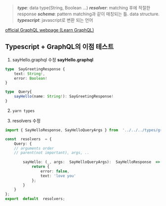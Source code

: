 >***type***: data type(String, Boolean ...)
>***resolver***: matching 후에 적절한 response
>***schema***: pattern matching과 같이 매칭되는 틀. data structure.
>***typescript***: javascript로 변환 되는 언어

[official GraphQL webpage (Learn GraphQL)](https://graphql.org/learn/schema/)



## Typescript + GraphQL의 이점 테스트

1. sayHello.graphql 수정
**sayHello.graphql**

```typescript
type  SayGreetingResponse {
	text: String!,
	error: Boolean!
}

type  Query{
	sayHello(name: String!): SayGreetingResponse!
}
```
2. `yarn types`

3. resolvers 수정
```typescript
import { SayHelloResponse, SayHelloQueryArgs } from  '../../../types/graph';

const  resolvers  = {
	Query: {
	// arguments order
	// parent(not important), args, ..
	
		sayHello: (_, args:  SayHelloQueryArgs):  SayHelloResponse  => {
			return {
				error: false,
				text: 'love you'
			};
		}
	}
};
export  default  resolvers;
```
<!--stackedit_data:
eyJoaXN0b3J5IjpbNjM1OTIyODIxLDE5MjUyOTEyODksODQ5OT
A4OTExLC0xNzc1MzU1MTY0LC0xNTI2NTUzODUyLC0xNjk2ODQy
MjIyLC04MzcxMDk1NTQsLTIwODg3NDY2MTJdfQ==
-->